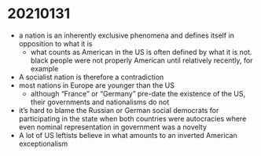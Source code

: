 # 20210131

-   a nation is an inherently exclusive phenomena and defines itself in opposition to what it is
    -   what counts as American in the US is often defined by what it is not. black people were not properly American until relatively recently, for example
-   A socialist nation is therefore a contradiction
-   most nations in Europe are younger than the US
    -   although &ldquo;France&rdquo; or &ldquo;Germany&rdquo; pre-date the existence of the US, their governments and nationalisms do not
-   it’s hard to blame the Russian or German social democrats for participating in the state when both countries were autocracies where even nominal representation in government was a novelty
-   A lot of US leftists believe in what amounts to an inverted American exceptionalism
